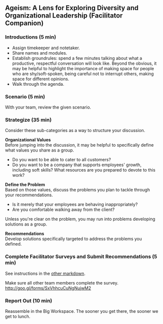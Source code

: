 ## Ageism: A Lens for Exploring Diversity and Organizational Leadership (Facilitator Companion)

### Introductions (5 min)
* Assign timekeeper and notetaker.
* Share names and modules. 
* Establish groundrules: spend a few minutes talking about what a productive, respectful conversation will look like. Beyond the obvious, it may be helpful to highlight the importance of making space for people who are shy/soft-spoken, being careful not to interrupt others, making space for different opinions. 
* Walk through the agenda. 

### Scenario (5 min)
With your team, review the given scenario.  

### Strategize (35 min)
Consider these sub-categories as a way to structure your discussion. 

**Organizational Values**  
Before jumping into the discussion, it may be helpful to specifically define what values you share as a group.  
* Do you want to be able to cater to all customers?
* Do you want to be a company that supports employees' growth, including soft skills? What resources are you prepared to devote to this work?

**Define the Problem**  
Based on those values, discuss the problems you plan to tackle through your recommendations.  
* Is it merely that your employees are behaving inappropriately? 
* Are you comfortable walking away from the client?   

Unless you're clear on the problem, you may run into problems developing solutions as a group. 

**Recommendations**  
Develop solutions specifically targeted to address the problems you defined. 


### Complete Facilitator Surveys and Submit Recommendations (5 min)
See instructions in the [other markdown](https://github.com/turingschool/gear-up/blob/master/ageism_in_tech_org.markdown). 

Make sure all other team members complete the survey.  
http://goo.gl/forms/SxVhhcuCuNgNujwM2

### Report Out (10 min)
Reassemble in the Big Workspace. The sooner you get there, the sooner we get to lunch. 
